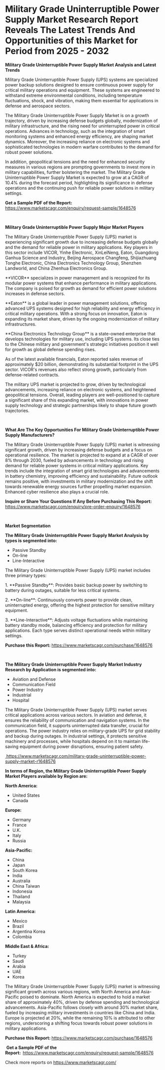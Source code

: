 <p><h1>Military Grade Uninterruptible Power Supply Market Research Report Reveals The Latest Trends And Opportunities of this Market for Period from 2025 - 2032</h1></p><p><strong>Military Grade Uninterruptible Power Supply Market Analysis and Latest Trends</strong></p>
<p><p>Military Grade Uninterruptible Power Supply (UPS) systems are specialized power backup solutions designed to ensure continuous power supply for critical military operations and equipment. These systems are engineered to withstand extreme environmental conditions, including temperature fluctuations, shock, and vibration, making them essential for applications in defense and aerospace sectors.</p><p>The Military Grade Uninterruptible Power Supply Market is on a growth trajectory, driven by increasing defense budgets globally, modernization of military infrastructure, and the rising need for uninterrupted power in critical operations. Advances in technology, such as the integration of smart monitoring systems and enhanced energy efficiency, are shaping market dynamics. Moreover, the increasing reliance on electronic systems and sophisticated technologies in modern warfare contributes to the demand for robust power solutions.</p><p>In addition, geopolitical tensions and the need for enhanced security measures in various regions are prompting governments to invest more in military capabilities, further bolstering the market. The Military Grade Uninterruptible Power Supply Market is expected to grow at a CAGR of 10.4% during the forecast period, highlighting its significance in defense operations and the continuing push for reliable power solutions in military settings.</p></p>
<p><strong>Get a Sample PDF of the Report:&nbsp;</strong> <a href="https://www.marketscagr.com/enquiry/request-sample/1648576?utm_campaign=2655&utm_medium=2&utm_source=Github&utm_content=ia&utm_term=28022025&utm_id=military-grade-uninterruptible-power-supply">https://www.marketscagr.com/enquiry/request-sample/1648576</a></p>
<p>&nbsp;</p>
<p><strong>Military Grade Uninterruptible Power Supply Major Market Players</strong></p>
<p><p>The Military Grade Uninterruptible Power Supply (UPS) market is experiencing significant growth due to increasing defense budgets globally and the demand for reliable power in military applications. Key players in this sector include VICOR, Yinhe Electronic, XinLeiNeng, Eaton, Guangdong Ganhua Science and Industry, Beijing Aerospace Changfeng, Shijiazhuang Tonghe Electronic, China Electronics Technology Group, Shenzhen Landworld, and China Zhenhua Electronics Group.</p><p>**VICOR** specializes in power management and is recognized for its modular power systems that enhance performance in military applications. The company is poised for growth as demand for efficient power solutions increases in defense sectors.</p><p>**Eaton** is a global leader in power management solutions, offering advanced UPS systems designed for high reliability and energy efficiency in critical military operations. With a strong focus on innovation, Eaton is expanding its market share, driven by the ongoing modernization of military infrastructures.</p><p>**China Electronics Technology Group** is a state-owned enterprise that develops technologies for military use, including UPS systems. Its close ties to the Chinese military and government's strategic initiatives position it well for growth as global defense spending rises.</p><p>As of the latest available financials, Eaton reported sales revenue of approximately $20 billion, demonstrating its substantial footprint in the UPS sector. VICOR's revenues also reflect strong growth, particularly from defense-related contracts. </p><p>The military UPS market is projected to grow, driven by technological advancements, increasing reliance on electronic systems, and heightened geopolitical tensions. Overall, leading players are well-positioned to capture a significant share of this expanding market, with innovations in power supply technology and strategic partnerships likely to shape future growth trajectories.</p></p>
<p>&nbsp;</p>
<p><strong>What Are The Key Opportunities For Military Grade Uninterruptible Power Supply Manufacturers?</strong></p>
<p><p>The Military Grade Uninterruptible Power Supply (UPS) market is witnessing significant growth, driven by increasing defense budgets and a focus on operational resilience. The market is projected to expand at a CAGR of over 8% through 2030, fueled by advancements in technology and rising demand for reliable power systems in critical military applications. Key trends include the integration of smart grid technologies and advancements in battery chemistry, improving efficiency and sustainability. Future outlook remains positive, with investments in military modernization and the shift towards renewable energy sources further propelling market expansion. Enhanced cyber resilience also plays a crucial role.</p></p>
<p><strong>Inquire or Share Your Questions If Any Before Purchasing This Report:</strong> <a href="https://www.marketscagr.com/enquiry/pre-order-enquiry/1648576?utm_campaign=2655&utm_medium=2&utm_source=Github&utm_content=ia&utm_term=28022025&utm_id=military-grade-uninterruptible-power-supply">https://www.marketscagr.com/enquiry/pre-order-enquiry/1648576</a></p>
<p>&nbsp;</p>
<p><strong>Market Segmentation</strong></p>
<p><strong>The Military Grade Uninterruptible Power Supply Market Analysis by types is segmented into:</strong></p>
<p><ul><li>Passive Standby</li><li>On-line</li><li>Line-Interactive</li></ul></p>
<p><p>The Military Grade Uninterruptible Power Supply (UPS) market includes three primary types: </p><p>1. **Passive Standby**: Provides basic backup power by switching to battery during outages, suitable for less critical systems. </p><p>2. **On-line**: Continuously converts power to provide clean, uninterrupted energy, offering the highest protection for sensitive military equipment. </p><p>3. **Line-Interactive**: Adjusts voltage fluctuations while maintaining battery standby mode, balancing efficiency and protection for military applications. Each type serves distinct operational needs within military settings.</p></p>
<p><strong>Purchase this Report:&nbsp;</strong><a href="https://www.marketscagr.com/purchase/1648576?utm_campaign=2655&utm_medium=2&utm_source=Github&utm_content=ia&utm_term=28022025&utm_id=military-grade-uninterruptible-power-supply">https://www.marketscagr.com/purchase/1648576</a></p>
<p>&nbsp;</p>
<p><strong>The Military Grade Uninterruptible Power Supply Market Industry Research by Application is segmented into:</strong></p>
<p><ul><li>Aviation and Defense</li><li>Communication Field</li><li>Power Industry</li><li>Industrial</li><li>Hospital</li></ul></p>
<p><p>The Military Grade Uninterruptible Power Supply (UPS) market serves critical applications across various sectors. In aviation and defense, it ensures the reliability of communication and navigation systems. In the communication field, it supports uninterrupted data transfer, crucial for operations. The power industry relies on military-grade UPS for grid stability and backup during outages. In industrial settings, it protects sensitive machinery and processes, while hospitals depend on it to maintain life-saving equipment during power disruptions, ensuring patient safety.</p></p>
<p><a href="https://www.marketscagr.com/military-grade-uninterruptible-power-supply-market-r1648576?utm_campaign=2655&utm_medium=2&utm_source=Github&utm_content=ia&utm_term=28022025&utm_id=military-grade-uninterruptible-power-supply">&nbsp;https://www.marketscagr.com/military-grade-uninterruptible-power-supply-market-r1648576</a></p>
<p><strong>In terms of Region, the Military Grade Uninterruptible Power Supply Market Players available by Region are:</strong></p>
<p>
    <p> <strong> North America: </strong>
        <ul>
            <li>United States</li>
            <li>Canada</li>
        </ul>
        </p> 
    <p> <strong> Europe: </strong>
        <ul>
            <li>Germany</li>
            <li>France</li>
            <li>U.K.</li>
            <li>Italy</li>
            <li>Russia</li>
        </ul>
        </p> 
    <p> <strong> Asia-Pacific: </strong>
        <ul>
            <li>China</li>
            <li>Japan</li>
            <li>South Korea</li>
            <li>India</li>
            <li>Australia</li>
            <li>China Taiwan</li>
            <li>Indonesia</li>
            <li>Thailand</li>
            <li>Malaysia</li>
        </ul>
        </p> 
    <p> <strong> Latin America: </strong>
        <ul>
            <li>Mexico</li>
            <li>Brazil</li>
            <li>Argentina Korea</li>
            <li>Colombia</li>
        </ul>
        </p> 
    <p> <strong> Middle East & Africa: </strong>
        <ul>
            <li>Turkey</li>
            <li>Saudi</li>
            <li>Arabia</li>
            <li>UAE</li>
            <li>Korea</li>
        </ul>
    </p>
    </p>
<p><p>The Military Grade Uninterruptible Power Supply (UPS) market is witnessing significant growth across various regions, with North America and Asia-Pacific poised to dominate. North America is expected to hold a market share of approximately 40%, driven by defense spending and technological advancements. Asia-Pacific follows closely with around 30% market share, fueled by increasing military investments in countries like China and India. Europe is projected at 20%, while the remaining 10% is attributed to other regions, underscoring a shifting focus towards robust power solutions in military applications.</p></p>
<p><strong>Purchase this Report: </strong><a href="https://www.marketscagr.com/purchase/1648576?utm_campaign=2655&utm_medium=2&utm_source=Github&utm_content=ia&utm_term=28022025&utm_id=military-grade-uninterruptible-power-supply">https://www.marketscagr.com/purchase/1648576</a></p>
<p>&nbsp;<strong>Get a Sample PDF of the Report:&nbsp;&nbsp;</strong><a href="https://www.marketscagr.com/enquiry/request-sample/1648576?utm_campaign=2655&utm_medium=2&utm_source=Github&utm_content=ia&utm_term=28022025&utm_id=military-grade-uninterruptible-power-supply">https://www.marketscagr.com/enquiry/request-sample/1648576</a></p>
<p><strong></strong></p>
<p>Check more reports on <a href="https://www.marketscagr.com/?utm_campaign=2655&utm_medium=2&utm_source=Github&utm_content=ia&utm_term=28022025&utm_id=military-grade-uninterruptible-power-supply">https://www.marketscagr.com/</a></p>